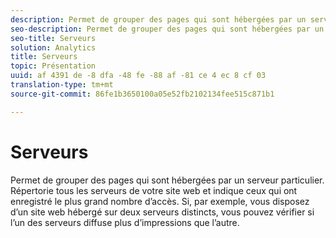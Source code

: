 ```yaml
---
description: Permet de grouper des pages qui sont hébergées par un serveur particulier. Répertorie tous les serveurs de votre site web et indique ceux qui ont enregistré le plus grand nombre d’accès. Si, par exemple, vous disposez d’un site web hébergé sur deux serveurs distincts, vous pouvez vérifier si l’un des serveurs diffuse plus d’impressions que l’autre.
seo-description: Permet de grouper des pages qui sont hébergées par un serveur particulier. Répertorie tous les serveurs de votre site web et indique ceux qui ont enregistré le plus grand nombre d’accès. Si, par exemple, vous disposez d’un site web hébergé sur deux serveurs distincts, vous pouvez vérifier si l’un des serveurs diffuse plus d’impressions que l’autre.
seo-title: Serveurs
solution: Analytics
title: Serveurs
topic: Présentation
uuid: af 4391 de -8 dfa -48 fe -88 af -81 ce 4 ec 8 cf 03
translation-type: tm+mt
source-git-commit: 86fe1b3650100a05e52fb2102134fee515c871b1

---
```



# Serveurs

Permet de grouper des pages qui sont hébergées par un serveur particulier. Répertorie tous les serveurs de votre site web et indique ceux qui ont enregistré le plus grand nombre d’accès. Si, par exemple, vous disposez d’un site web hébergé sur deux serveurs distincts, vous pouvez vérifier si l’un des serveurs diffuse plus d’impressions que l’autre.

